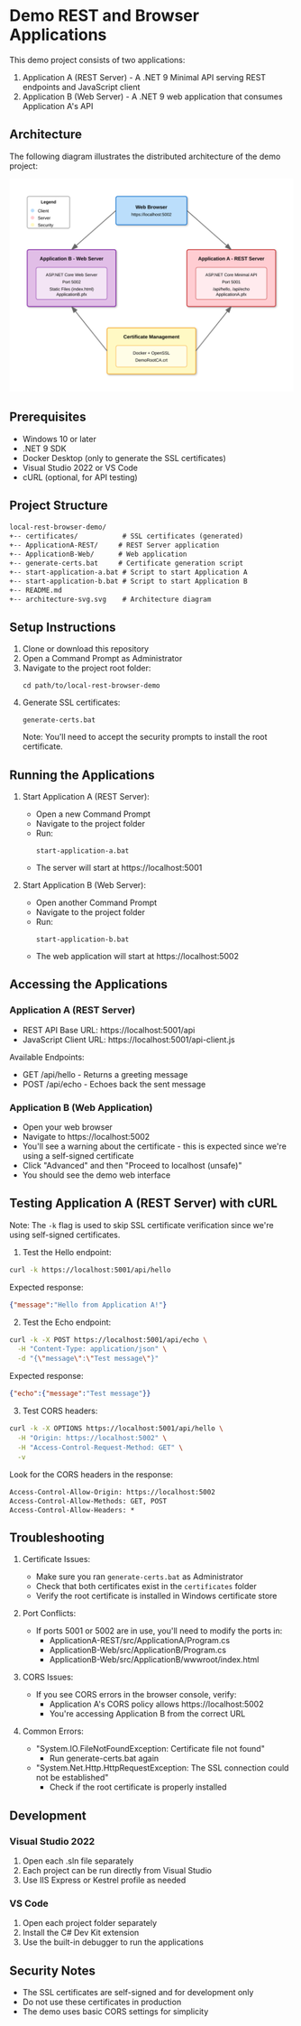 # Demo REST and Browser Applications

This demo project consists of two applications:
1. Application A (REST Server) - A .NET 9 Minimal API serving REST endpoints and JavaScript client
2. Application B (Web Server) - A .NET 9 web application that consumes Application A's API

## Architecture

The following diagram illustrates the distributed architecture of the demo project:

![Architecture Diagram](architecture-svg.svg)

## Prerequisites

- Windows 10 or later
- .NET 9 SDK
- Docker Desktop (only to generate the SSL certificates)
- Visual Studio 2022 or VS Code
- cURL (optional, for API testing)

## Project Structure

```
local-rest-browser-demo/
+-- certificates/           # SSL certificates (generated)
+-- ApplicationA-REST/     # REST Server application
+-- ApplicationB-Web/      # Web application
+-- generate-certs.bat     # Certificate generation script
+-- start-application-a.bat # Script to start Application A
+-- start-application-b.bat # Script to start Application B
+-- README.md
+-- architecture-svg.svg    # Architecture diagram
```

## Setup Instructions

1. Clone or download this repository
2. Open a Command Prompt as Administrator
3. Navigate to the project root folder:
   ```batch
   cd path/to/local-rest-browser-demo
   ```
4. Generate SSL certificates:
   ```batch
   generate-certs.bat
   ```
   Note: You'll need to accept the security prompts to install the root certificate.

## Running the Applications

1. Start Application A (REST Server):
   - Open a new Command Prompt
   - Navigate to the project folder
   - Run:
     ```batch
     start-application-a.bat
     ```
   - The server will start at https://localhost:5001

2. Start Application B (Web Server):
   - Open another Command Prompt
   - Navigate to the project folder
   - Run:
     ```batch
     start-application-b.bat
     ```
   - The web application will start at https://localhost:5002

## Accessing the Applications

### Application A (REST Server)
- REST API Base URL: https://localhost:5001/api
- JavaScript Client URL: https://localhost:5001/api-client.js

Available Endpoints:
- GET /api/hello - Returns a greeting message
- POST /api/echo - Echoes back the sent message

### Application B (Web Application)
- Open your web browser
- Navigate to https://localhost:5002
- You'll see a warning about the certificate - this is expected since we're using a self-signed certificate
- Click "Advanced" and then "Proceed to localhost (unsafe)"
- You should see the demo web interface

## Testing Application A (REST Server) with cURL

Note: The `-k` flag is used to skip SSL certificate verification since we're using self-signed certificates.

1. Test the Hello endpoint:
```bash
curl -k https://localhost:5001/api/hello
```
Expected response:
```json
{"message":"Hello from Application A!"}
```

2. Test the Echo endpoint:
```bash
curl -k -X POST https://localhost:5001/api/echo \
  -H "Content-Type: application/json" \
  -d "{\"message\":\"Test message\"}"
```
Expected response:
```json
{"echo":{"message":"Test message"}}
```

3. Test CORS headers:
```bash
curl -k -X OPTIONS https://localhost:5001/api/hello \
  -H "Origin: https://localhost:5002" \
  -H "Access-Control-Request-Method: GET" \
  -v
```
Look for the CORS headers in the response:
```
Access-Control-Allow-Origin: https://localhost:5002
Access-Control-Allow-Methods: GET, POST
Access-Control-Allow-Headers: *
```

## Troubleshooting

1. Certificate Issues:
   - Make sure you ran `generate-certs.bat` as Administrator
   - Check that both certificates exist in the `certificates` folder
   - Verify the root certificate is installed in Windows certificate store

2. Port Conflicts:
   - If ports 5001 or 5002 are in use, you'll need to modify the ports in:
     - ApplicationA-REST/src/ApplicationA/Program.cs
     - ApplicationB-Web/src/ApplicationB/Program.cs
     - ApplicationB-Web/src/ApplicationB/wwwroot/index.html

3. CORS Issues:
   - If you see CORS errors in the browser console, verify:
     - Application A's CORS policy allows https://localhost:5002
     - You're accessing Application B from the correct URL

4. Common Errors:
   - "System.IO.FileNotFoundException: Certificate file not found"
     - Run generate-certs.bat again
   - "System.Net.Http.HttpRequestException: The SSL connection could not be established"
     - Check if the root certificate is properly installed

## Development

### Visual Studio 2022
1. Open each .sln file separately
2. Each project can be run directly from Visual Studio
3. Use IIS Express or Kestrel profile as needed

### VS Code
1. Open each project folder separately
2. Install the C# Dev Kit extension
3. Use the built-in debugger to run the applications

## Security Notes

- The SSL certificates are self-signed and for development only
- Do not use these certificates in production
- The demo uses basic CORS settings for simplicity